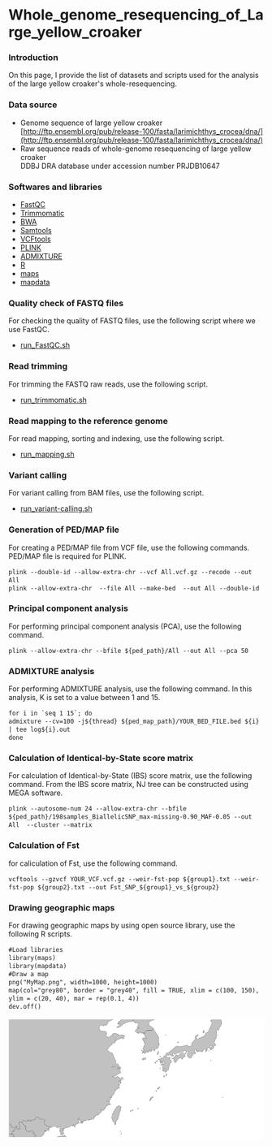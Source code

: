 # Whole_genome_resequencing_of_Large_yellow_croaker
### Introduction
On this page, I provide the list of datasets and scripts used for the analysis of the large yellow croaker's whole-resequencing.  

### Data source
- Genome sequence of large yellow croaker  
[http://ftp.ensembl.org/pub/release-100/fasta/larimichthys_crocea/dna/](http://ftp.ensembl.org/pub/release-100/fasta/larimichthys_crocea/dna/)
- Raw sequence reads of whole-genome resequencing of large yellow croaker  
DDBJ DRA database under accession number PRJDB10647  

### Softwares and libraries
- [FastQC](https://www.bioinformatics.babraham.ac.uk/projects/fastqc/)
- [Trimmomatic](http://www.usadellab.org/cms/?page=trimmomatic)
- [BWA](http://bio-bwa.sourceforge.net/)
- [Samtools](http://www.htslib.org/)
- [VCFtools](http://vcftools.sourceforge.net/man_latest.html)
- [PLINK](https://www.cog-genomics.org/plink/)
- [ADMIXTURE](https://dalexander.github.io/admixture/index.html)
- [R](https://www.r-project.org/)
- [maps](https://cran.r-project.org/web/packages/maps/index.html)
- [mapdata](https://cran.r-project.org/web/packages/mapdata/index.html)

### Quality check of FASTQ files
For checking the quality of FASTQ files, use the following script where we use FastQC.
- [run_FastQC.sh](./run_FastQC.sh)  

### Read trimming
For trimming the FASTQ raw reads, use the following script.
- [run_trimmomatic.sh](./run_trimmomatic.sh)  

### Read mapping to the reference genome
For read mapping, sorting and indexing, use the following script.  
- [run_mapping.sh](./run_mapping.sh)  

### Variant calling
For variant calling from BAM files, use the following script.  
- [run_variant-calling.sh](./run_variant-calling.sh)  

### Generation of PED/MAP file
For creating a PED/MAP file from VCF file, use the following commands. PED/MAP file is required for PLINK.   
```
plink --double-id --allow-extra-chr --vcf All.vcf.gz --recode --out All 
plink --allow-extra-chr  --file All --make-bed  --out All --double-id  
```
### Principal component analysis
For performing principal component analysis (PCA), use the following command.
```
plink --allow-extra-chr --bfile ${ped_path}/All --out All --pca 50
```

### ADMIXTURE analysis
For performing ADMIXTURE analysis, use the following command. In this analysis, K is set to a value between 1 and 15.
```
for i in `seq 1 15`; do
admixture --cv=100 -j${thread} ${ped_map_path}/YOUR_BED_FILE.bed ${i} | tee log${i}.out
done
```

### Calculation of Identical-by-State score matrix
For calculation of Identical-by-State (IBS) score matrix, use the following command. From the IBS score matrix, NJ tree can be constructed using MEGA software.
```
plink --autosome-num 24 --allow-extra-chr --bfile ${ped_path}/198samples_BiallelicSNP_max-missing-0.90_MAF-0.05 --out All  --cluster --matrix
```

### Calculation of Fst
for caliculation of Fst, use the following command.
```
vcftools --gzvcf YOUR_VCF.vcf.gz --weir-fst-pop ${group1}.txt --weir-fst-pop ${group2}.txt --out Fst_SNP_${group1}_vs_${group2}
```

### Drawing geographic maps
For drawing geographic maps by using open source library, use the following R scripts.
```
#Load libraries
library(maps)
library(mapdata)
#Draw a map
png("MyMap.png", width=1000, height=1000)
map(col="grey80", border = "grey40", fill = TRUE, xlim = c(100, 150), ylim = c(20, 40), mar = rep(0.1, 4))
dev.off()
```
![mymap.png](mymap.png)








